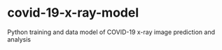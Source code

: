 # covid-19-x-ray-model
Python training and data model of COVID-19 x-ray image prediction and analysis
